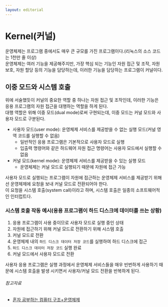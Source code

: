 ```yaml
---
layout: editorial
---
```


# Kernel(커널)

운영체제는 프로그램 중에서도 매우 큰 규모를 가진 프로그램이다.(리눅스의 소스 코드는 1천만 줄 이상)  
운영체제는 여러 기능을 제공해주지만, 가장 핵심 되는 기능인 자원 접근 및 조작, 자원 보호, 자원 할당 등의 기능을 담당하는데, 이러한 기능을 담당하는 프로그램이 커널이다.

## 이중 모드와 시스템 호출

위에 서술했듯이 커널의 중요한 역할 중 하나는 자원 접근 및 조작인데, 이러한 기능은 응용 프로그램의 자원 접근을 대행하는 역할을 하게 된다.  
대행 역할은 위해 이중 모드(dual mode)로써 구현되는데, 이중 모드는 커널 모드와 사용자 모드로 구분된다.

- 사용자 모드(user mode): 운영체제 서비스를 제공받을 수 없는 실행 모드(커널 영역 코드를 실행할 수 없음)
    - 일반적인 응용 프로그램은 기본적으로 사용자 모드로 실행
    - 입출력 명령어와 같은 하드웨어 자원 접근 명령어는 사용자 모드에서 실행할 수 없음
- 커널 모드(kernel mode): 운영체제 서비스를 제공받을 수 있는 실행 모드
    - 운영체제는 커널 모드로 실행되기 때문에 자원에 접근 가능

사용자 모드로 실행되는 프로그램이 자원에 접근하는 운영체제 서비스를 제공받기 위해선 운영체제에 요청을 보내 커널 모드로 전환되어야 한다.  
이 요청을 시스템 호출(system call)이라고 하며, 시스템 호출은 일종의 소프트웨어적인 인터럽트다.

### 시스템 호출 작동 예시(응용 프로그램이 하드 디스크에 데이터를 쓰는 상황)

1. 응용 프로그램이 사용 중이므로 사용자 모드로 실행 중인 상태
2. 자원에 접근하기 위해 커널 모드로 전환하기 위해 시스템 호출
3. 커널 모드로 전환
4. 운영체제 내의 `하드 디스크 데이터 저장 코드`를 실행하여 하드 디스크에 접근
5. `하드 디스크 데이터 저장 코드` 실행 완료
6. 커널 모드에서 사용자 모드로 전환

사용자 응용 프로그램은 실행 과정에서 운영체제 서비스들을 매우 빈번하게 사용하기 때문에 시스템 호출을 발생 시키면서 사용자/커널 모드 전환을 반복하게 된다.

###### 참고자료

- [혼자 공부하는 컴퓨터 구조+운영체제](https://kobic.net/book/bookInfo/view.do?isbn=9791162243091)
